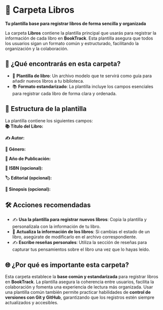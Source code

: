 # 📂 **Carpeta Libros**  
**Tu plantilla base para registrar libros de forma sencilla y organizada**  

La carpeta **Libros** contiene la plantilla principal que usarás para registrar la información de cada libro en **BookTrack**. Esta plantilla asegura que todos los usuarios sigan un formato común y estructurado, facilitando la organización y la colaboración.  

## 🚀 **¿Qué encontrarás en esta carpeta?**  
- 📄 **Plantilla de libro**: Un archivo modelo que te servirá como guía para añadir nuevos libros a tu biblioteca.  
- 📚 **Formato estandarizado**: La plantilla incluye los campos esenciales para registrar cada libro de forma clara y ordenada.  

## 📝 **Estructura de la plantilla**  
La plantilla contiene los siguientes campos:  
**📚 Título del Libro:**

**✍️ Autor:**

**📖 Género:**

**📅 Año de Publicación:**

**🔖 ISBN (opcional):**

**🏷️ Editorial (opcional):**

**💬 Sinopsis (opcional):**

## 🛠️ **Acciones recomendadas**  
- ✍️ **Usa la plantilla para registrar nuevos libros**: Copia la plantilla y personalízala con la información de tu libro.  
- 🔄 **Actualiza la información de los libros**: Si cambias el estado de un libro, asegúrate de modificarlo en el archivo correspondiente.  
- ✍️ **Escribe reseñas personales**: Utiliza la sección de reseñas para capturar tus pensamientos sobre el libro una vez que lo hayas leído.  

## 🌐 **¿Por qué es importante esta carpeta?**  
Esta carpeta establece la **base común y estandarizada** para registrar libros en **BookTrack**. La plantilla asegura la coherencia entre usuarios, facilita la colaboración y fomenta una experiencia de lectura más organizada. Usar una plantilla común también permite practicar habilidades de **control de versiones con Git y GitHub**, garantizando que los registros estén siempre actualizados y accesibles.  
